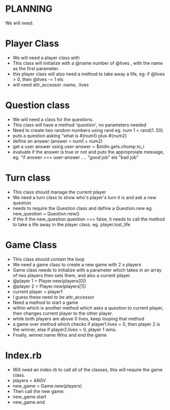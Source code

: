 # PLANNING

We will need:

# Player Class
- We will need a player class with 
- This class will initialize with a @name number of @lives , with the name as the first parameter.
- this player class will also need a method to take away a life, eg:
if @lives > 0, then @lives -= 1 els
- will need attr_accessor :name, :lives

# Question class

- We will need a class for the questions. 
- This class will have a method 'question', no parameters needed
- Need to create two random numbers using rand eg. num 1 = rand(1..50)
- puts a question asking "what is #{num1} plus #{num2}
- define an answer (answer = num1 + num2)
- get a user answer using user-answer = $stdin.gets.chomp.to_i 
- evaluate if the answer is true or not and puts the approproiate message, eg. "if answer === user-answer .... "good job" els "bad job"

# Turn class

- This class should manage the current player
- We need a turn class to show who's player's turn it is and ask a new question
- needs to require the Question class and define a Question.new eg. new_question = Question.new()
- if the if the new_question.question === false, it needs to call the method to take a life away in the player class. eg. player.lost_life

# Game Class 

- This class should contain the loop
- We need a game class to create a new game with 2 x players 
- Game class needs to initialize with a parameter which takes in an array of two players then sets them, and also a current player. 
- @player 1 = Player.new(players[0])
- @player 2 = Player.new(players[1])
- current player = player1
- I guess these need to be attr_accessor
- Need a method to start a game 
- within which is another method which asks a question to current player, then changes current player to the other player.
- while both players are above 0 lives, keep looping that method
- a game over method which checks if player1.lives = 0, then player 2 is the winner, else if player2.lives = 0, player 1 wins. 
- Finally, winner.name Wins and end the game

# Index.rb
- Will need an index.rb to call all of the classes, this will require the game class.
- players = ARGV
- new_game = Game.new(players) 
- Then call the new game: 
- new_game.start
- new_game.end
